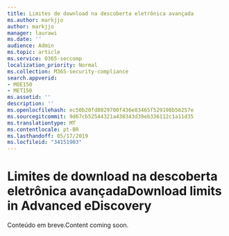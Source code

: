```yaml
---
title: Limites de download na descoberta eletrônica avançada
ms.author: markjjo
author: markjjo
manager: laurawi
ms.date: ''
audience: Admin
ms.topic: article
ms.service: O365-seccomp
localization_priority: Normal
ms.collection: M365-security-compliance
search.appverid:
- MOE150
- MET150
ms.assetid: ''
description: ''
ms.openlocfilehash: ec50b20fd8029700f436e83465f529198b56257e
ms.sourcegitcommit: 9d67cb52544321a430343d39eb336112c1a11d35
ms.translationtype: MT
ms.contentlocale: pt-BR
ms.lasthandoff: 05/17/2019
ms.locfileid: "34151903"
---
```

# <a name="download-limits-in-advanced-ediscovery"></a><span data-ttu-id="b01cb-102">Limites de download na descoberta eletrônica avançada</span><span class="sxs-lookup"><span data-stu-id="b01cb-102">Download limits in Advanced eDiscovery</span></span>

<span data-ttu-id="b01cb-103">Conteúdo em breve.</span><span class="sxs-lookup"><span data-stu-id="b01cb-103">Content coming soon.</span></span>